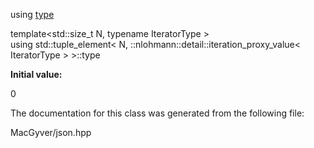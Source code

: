 <div id="classstd_1_1tuple__element_3_01_n_00_01_1_1nlohmann_1_1detail_1_1iteration__proxy__value_3_01_iterator_type_01_4_01_4">

</div>

<span id="classstd_1_1tuple__element_3_01_n_00_01_1_1nlohmann_1_1detail_1_1iteration__proxy__value_3_01_iterator_type_01_4_01_4"
label="classstd_1_1tuple__element_3_01_n_00_01_1_1nlohmann_1_1detail_1_1iteration__proxy__value_3_01_iterator_type_01_4_01_4"></span>

<div class="DoxyCompactItemize">

using
[type](#classstd_1_1tuple__element_3_01_n_00_01_1_1nlohmann_1_1detail_1_1iteration__proxy__value_3_01_iterator_type_01_4_01_4_afb9842d693db711c44ee1dae9f67482f)

</div>

<span id="classstd_1_1tuple__element_3_01_n_00_01_1_1nlohmann_1_1detail_1_1iteration__proxy__value_3_01_iterator_type_01_4_01_4_afb9842d693db711c44ee1dae9f67482f"
label="classstd_1_1tuple__element_3_01_n_00_01_1_1nlohmann_1_1detail_1_1iteration__proxy__value_3_01_iterator_type_01_4_01_4_afb9842d693db711c44ee1dae9f67482f"></span>
template$<$std::size_t N, typename IteratorType $>$  
using std::tuple_element$<$ N,
::nlohmann::detail::iteration_proxy_value$<$ IteratorType $>$ $>$::type

**Initial value:**

<div class="DoxyCode">

0

</div>

The documentation for this class was generated from the following file:

<div class="DoxyCompactItemize">

MacGyver/json.hpp

</div>
